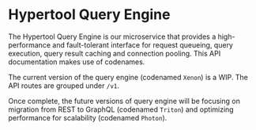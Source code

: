 # Hypertool Query Engine

The Hypertool Query Engine is our microservice that provides a high-performance and fault-tolerant interface for request queueing, query execution, query result caching and connection pooling. This API documentation makes use of codenames.

The current version of the query engine (codenamed `Xenon`) is a WIP. The API routes are grouped under `/v1`.

Once complete, the future versions of query engine will be focusing on migration from REST to GraphQL (codenamed `Triton`) and optimizing performance for scalability (codenamed `Photon`). 
